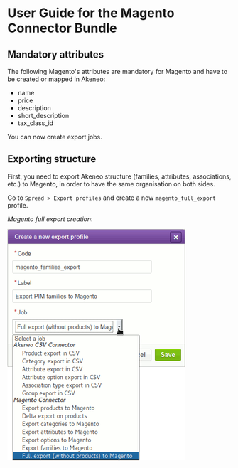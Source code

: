 # User Guide for the Magento Connector Bundle

## Mandatory attributes

The following Magento's attributes are mandatory for Magento and have to be created or mapped in Akeneo:

- name
- price
- description
- short_description
- tax_class_id

You can now create export jobs.

## Exporting structure

First, you need to export Akeneo structure (families, attributes, associations, etc.) to Magento, in order to have the same organisation on both sides.

Go to `Spread > Export profiles` and create a new `magento_full_export` profile.

*Magento full export creation*:

![Magento full export creation](./images/userguide/create-full-export.png)

